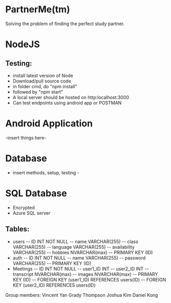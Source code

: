 # PartnerMe(tm)

Solving the problem of finding the perfect study partner.

# NodeJS
## Testing:
- install latest version of Node
- Download/pull source code
- in folder cmd, do "npm install"
- followed by "npm start"
- A local server should be hosted on http:localhost:3000
- Can test endpoints using android app or POSTMAN

# Android Application
-insert things here-

# Database
- insert methods, setup, testing -

# SQL Database
- Encrypted
- Azure SQL server
## Tables:
- users
-- ID INT NOT NULL
-- name VARCHAR(255)
-- class VARCHAR(255)
-- language VARCHAR(255)
-- availability VARCHAR(255)
-- hobbies NVARCHAR(max)
-- PRIMARY KEY (ID)
- auth
-- ID INT NOT NULL
-- name VARCHAR(255)
-- password VARCHAR(255)
-- PRIMARY KEY (ID)
- Meetings
-- ID INT NOT NULL
-- user1_ID INT
-- user2_ID INT
-- transcript NVARCHAR(max)
-- images NVARCHAR(max)
-- PRIMARY KEY (ID)
-- FOREIGN KEY (user1_ID) REFERENCES users(ID)
-- FOREIGN KEY (user2_ID) REFERENCES users(ID)

Group members:
Vincent Yan
Grady Thompson
Joshua Kim
Daniel Kong

